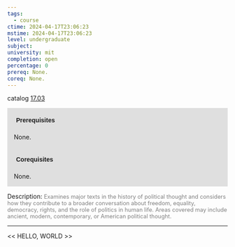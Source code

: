 ```yaml
---
tags:
  - course
ctime: 2024-04-17T23:06:23
mstime: 2024-04-17T23:06:23
level: undergraduate
subject: 
university: mit
completion: open
percentage: 0
prereq: None.
coreq: None.
---
```


catalog [17.03](http://student.mit.edu/catalog/m17a.html#17.03)

<span style="display: block; padding: 15px; background-color: rgb(100, 100, 100, 0.2);"><font id="m_prereq1542_0" style="display: block; font-family: Arial, sans-serif; font-weight: bold; padding: 5px">Prerequisites</font><br><span id="prereq1542_0">None.</span></span>
<span style="display: block; padding: 15px; background-color: rgb(100, 100, 100, 0.2);"><font id="m_coreq1542_0" style="display: block; font-family: Arial, sans-serif; font-weight: bold; padding: 5px">Corequisites</font><br><span id="coreq1542_0">None.</span></span>

<font style="">Description:</font>
<font style="color: grey; font-size: 0.8rem;">Examines major texts in the history of political thought and considers how they contribute to a broader conversation about freedom, equality, democracy, rights, and the role of politics in human life. Areas covered may include ancient, modern, contemporary, or American political thought.</font>



---

<< HELLO, WORLD >>
